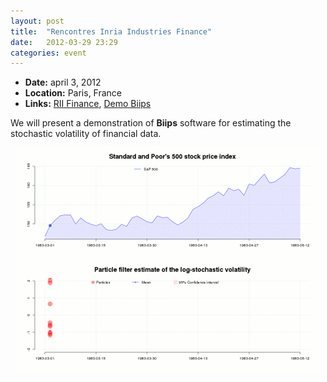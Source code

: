```yaml
---
layout: post
title:  "Rencontres Inria Industries Finance"
date:   2012-03-29 23:29
categories: event
---
```


* **Date:** april 3, 2012
* **Location:** Paris, France
* **Links:** [RII Finance](http://www.inria.fr/centre/saclay/innovation/rii-finance), [Demo Biips](http://www.inria.fr/centre/saclay/innovation/rii-finance/demos/biips)

We will present a demonstration of **Biips** software for estimating the stochastic volatility of financial data.

<img alt="Particle filtering of stochastic volatility" src="/img/stoch_volatility_particles_animation_483x362.gif" style="margin:auto;display:block;">
